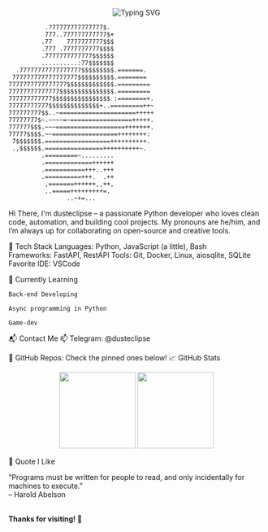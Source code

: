 <!-- PROFILE README -->

<p align="center">
  <img src="https://readme-typing-svg.demolab.com?font=Fira+Code&size=24&pause=1000&color=00FFAA&center=true&vCenter=true&width=500&lines=Hi+there!+I'm+dusteclipse;Python+Developer+%F0%9F%90%8D;Open+Source+Enthusiast+%F0%9F%9A%80;Always+Learning+New+Things+%F0%9F%93%9A" alt="Typing SVG" />
</p>

```ascii 
          .?77777777777777$.            
          777..777777777777$+           
         .77    7777777777$$$           
         .777 .7777777777$$$$           
         .7777777777777$$$$$$           
         ..........:77$$$$$$$           
  .77777777777777777$$$$$$$$$.=======.  
 777777777777777777$$$$$$$$$$.========  
7777777777777777$$$$$$$$$$$$$.========= 
77777777777777$$$$$$$$$$$$$$$.========= 
777777777777$$$$$$$$$$$$$$$$ :========+.
77777777777$$$$$$$$$$$$$$+..=========++~
777777777$$..~=====================+++++
77777777$~.~~~~=~=================+++++.
777777$$$.~~~===================+++++++.
77777$$$$.~~==================++++++++: 
 7$$$$$$$.==================++++++++++. 
 .,$$$$$$.================++++++++++~.  
         .=========~.........           
         .=============++++++           
         .===========+++..+++           
         .==========+++.  .++           
          ,=======++++++,,++,           
          ..=====+++++++++=.            
                ..~+=...     
```
Hi There, I'm dusteclipse – a passionate Python developer who loves clean code, automation, and building cool projects.
My pronouns are he/him, and I’m always up for collaborating on open-source and creative tools.

🚀 Tech Stack
Languages: Python, JavaScript (a little), Bash  
Frameworks: FastAPI, RestAPI 
Tools: Git, Docker, Linux, aiosqlite, SQLite  
Favorite IDE: VSCode  

🌱 Currently Learning

    Back-end Developing

    Async programming in Python

    Game-dev

📬 Contact Me
📫 Telegram: @dusteclipse

📁 GitHub Repos: Check the pinned ones below!
📈 GitHub Stats
<p align="center"> <img src="https://github-readme-stats.vercel.app/api?username=dusteclipsee&show_icons=true&theme=tokyonight&hide=prs&count_private=true" height="150" /> <img src="https://github-readme-stats.vercel.app/api/top-langs/?username=dusteclipsee&layout=compact&theme=tokyonight" height="150" /> </p>
🧠 Quote I Like

“Programs must be written for people to read, and only incidentally for machines to execute.”  
– Harold Abelson


<br><b>Thanks for visiting! 🚀</b> </p>
